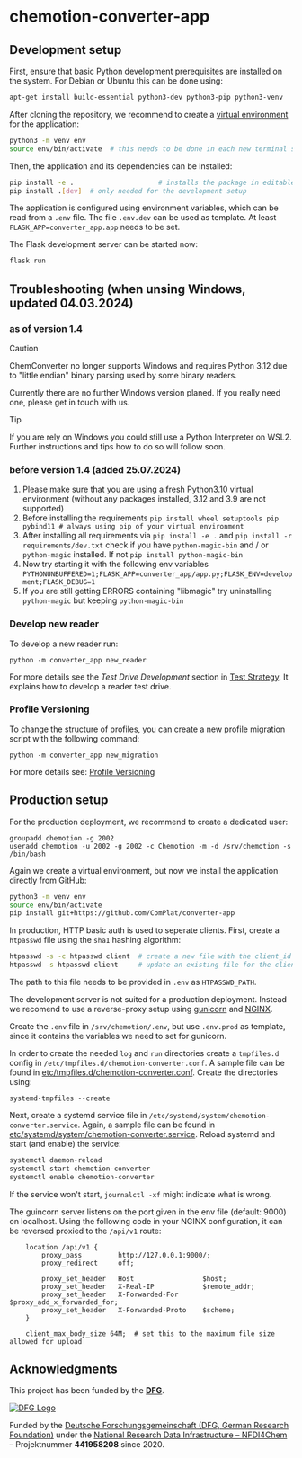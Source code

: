 chemotion-converter-app
=======================

Development setup
-----------------

First, ensure that basic Python development prerequisites are installed on the system. For Debian or Ubuntu this can be done using:

```bash
apt-get install build-essential python3-dev python3-pip python3-venv
```

After cloning the repository, we recommend to create a [virtual environment](https://docs.python.org/3/tutorial/venv.html) for the application:

```bash
python3 -m venv env
source env/bin/activate  # this needs to be done in each new terminal session
```

Then, the application and its dependencies can be installed:

```bash
pip install -e .                     # installs the package in editable mode
pip install .[dev]  # only needed for the development setup
```

The application is configured using environment variables, which can be read from a `.env` file. The file `.env.dev` can be used as template. At least `FLASK_APP=converter_app.app` needs to be set.

The Flask development server can be started now:

```bash
flask run
```

Troubleshooting (when unsing Windows, updated 04.03.2024)
---------------

### as of version 1.4

> [!CAUTION]
> ChemConverter no longer supports Windows and requires Python 3.12 due to "little endian" binary parsing used by some binary readers.

Currently there are no further Windows version planed. If you really need one, please get in touch with us.

> [!TIP]
> If you are rely on Windows you could still use a Python Interpreter on WSL2.
> Further instructions and tips how to do so will follow soon. 

### before version 1.4 (added 25.07.2024)
1. Please make sure that you are using a fresh Python3.10 virtual environment (without any packages installed, 3.12 and 3.9 are not supported)
2. Before installing the requirements ```pip install wheel setuptools pip pybind11 # always using pip of your virtual environment ```
3. After installing all requirements via ```pip install -e .``` and ```pip install -r requirements/dev.txt``` check if you have ```python-magic-bin``` and / or ```python-magic``` installed. If not ```pip install python-magic-bin```
4. Now try starting it with the following env variables ```PYTHONUNBUFFERED=1;FLASK_APP=converter_app/app.py;FLASK_ENV=development;FLASK_DEBUG=1```
5. If you are still getting ERRORS containing "libmagic" try uninstalling ```python-magic``` but keeping ```python-magic-bin```  


### Develop new reader

To develop a new reader run:

```shell
python -m converter_app new_reader
```

For more details see the _Test Drive Development_ section in  [Test Strategy](docu/TEST_STRATEGY.md). It explains how to develop a reader test drive.


### Profile Versioning 

To change the structure of profiles, you can create a new profile migration script with the following command:

```shell
python -m converter_app new_migration
```

For more details see: [Profile Versioning](docu/MIGRATION.md)

Production setup
----------------

For the production deployment, we recommend to create a dedicated user:

```
groupadd chemotion -g 2002
useradd chemotion -u 2002 -g 2002 -c Chemotion -m -d /srv/chemotion -s /bin/bash
```

Again we create a virtual environment, but now we install the application directly from GitHub:

```bash
python3 -m venv env
source env/bin/activate
pip install git+https://github.com/ComPlat/converter-app
```

In production, HTTP basic auth is used to seperate clients. First, create a `htpasswd` file using the `sha1` hashing algorithm:

```bash
htpasswd -s -c htpasswd client  # create a new file with the client_id "client"
htpasswd -s htpasswd client     # update an existing file for the client_id "client"
```

The path to this file needs to be provided in `.env` as `HTPASSWD_PATH`.

The development server is not suited for a production deployment. Instead we recomend to use a reverse-proxy setup using [gunicorn](https://gunicorn.org/) and [NGINX](https://www.nginx.com/).

Create the `.env` file in `/srv/chemotion/.env`, but use `.env.prod` as template, since it contains the variables we need to set for gunicorn.

In order to create the needed `log` and `run` directories create a `tmpfiles.d` config in `/etc/tmpfiles.d/chemotion-converter.conf`. A sample file can be found in [etc/tmpfiles.d/chemotion-converter.conf](etc/tmpfiles.d/chemotion-converter.conf). Create the directories using:

```
systemd-tmpfiles --create
```

Next, create a systemd service file in `/etc/systemd/system/chemotion-converter.service`. Again, a sample file can be found in [etc/systemd/system/chemotion-converter.service](etc/systemd/system/chemotion-converter.service). Reload systemd and start (and enable) the service:

```bash
systemctl daemon-reload
systemctl start chemotion-converter
systemctl enable chemotion-converter
```

If the service won't start, `journalctl -xf` might indicate what is wrong.

The guincorn server listens on the port given in the env file (default: 9000) on localhost. Using the following code in your NGINX configuration, it can be reversed proxied to the `/api/v1` route:

```nginx
    location /api/v1 {
        proxy_pass         http://127.0.0.1:9000/;
        proxy_redirect     off;

        proxy_set_header   Host                 $host;
        proxy_set_header   X-Real-IP            $remote_addr;
        proxy_set_header   X-Forwarded-For      $proxy_add_x_forwarded_for;
        proxy_set_header   X-Forwarded-Proto    $scheme;
    }

    client_max_body_size 64M;  # set this to the maximum file size allowed for upload
```


## Acknowledgments

This project has been funded by the **[DFG]**.

[![DFG Logo]][DFG]


Funded by the [Deutsche Forschungsgemeinschaft (DFG, German Research Foundation)](https://www.dfg.de/) under the [National Research Data Infrastructure – NFDI4Chem](https://nfdi4chem.de/) – Projektnummer **441958208** since 2020.

[DFG]: https://www.dfg.de/en/
[DFG Logo]: https://chemotion.net/img/logos/DFG_logo.png
